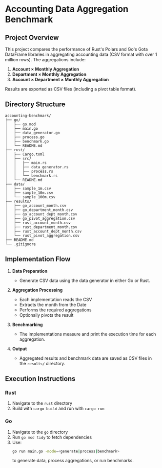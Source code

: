 # Accounting Data Aggregation Benchmark

## Project Overview
This project compares the performance of Rust's Polars and Go's Gota DataFrame libraries in aggregating accounting data (CSV format with over 1 million rows). The aggregations include:
1. **Account × Monthly Aggregation**
2. **Department × Monthly Aggregation**
3. **Account × Department × Monthly Aggregation**

Results are exported as CSV files (including a pivot table format).

## Directory Structure

```
accounting-benchmark/
├── go/
│   ├── go.mod
│   ├── main.go
│   ├── data_generator.go
│   ├── process.go
│   ├── benchmark.go
│   └── README.md
├── rust/
│   ├── Cargo.toml
│   ├── src/
│   │   ├── main.rs
│   │   ├── data_generator.rs
│   │   ├── process.rs
│   │   └── benchmark.rs
│   └── README.md
├── data/
│   ├── sample_1m.csv
│   ├── sample_10m.csv
│   └── sample_100m.csv
├── results/
│   ├── go_account_month.csv
│   ├── go_department_month.csv
│   ├── go_account_dept_month.csv
│   ├── go_pivot_aggregation.csv
│   ├── rust_account_month.csv
│   ├── rust_department_month.csv
│   ├── rust_account_dept_month.csv
│   └── rust_pivot_aggregation.csv
├── README.md
└── .gitignore
```

## Implementation Flow

1. **Data Preparation**
   - Generate CSV data using the data generator in either Go or Rust.

2. **Aggregation Processing**
   - Each implementation reads the CSV
   - Extracts the month from the Date
   - Performs the required aggregations
   - Optionally pivots the result

3. **Benchmarking**
   - The implementations measure and print the execution time for each aggregation.

4. **Output**
   - Aggregated results and benchmark data are saved as CSV files in the `results/` directory.

## Execution Instructions

### Rust
1. Navigate to the `rust` directory
2. Build with `cargo build` and run with `cargo run`

### Go
1. Navigate to the `go` directory
2. Run `go mod tidy` to fetch dependencies
3. Use:
   ```bash
   go run main.go -mode=<generate|process|benchmark>
   ```
   to generate data, process aggregations, or run benchmarks.

